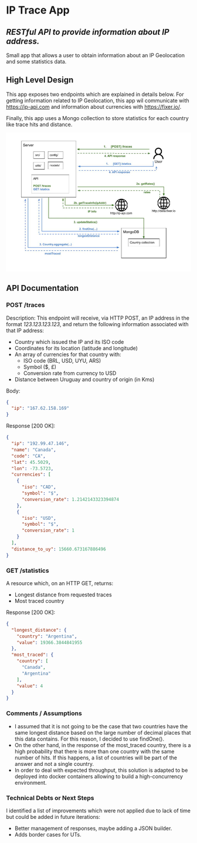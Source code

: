 # IP Trace App
## _RESTful API to provide information about IP address._
Small app that allows a user to obtain information about an IP Geolocation and some statistics data.

## High Level Design
This app exposes two endpoints which are explained in details below. For getting information related to IP Geolocation,
this app wil communicate with https://ip-api.com and information about currencies with https://fixer.io/.

Finally, this app uses a Mongo collection to store statistics for each country like trace hits and distance.

![](images/IPTrace_Design.jpg)


## API Documentation
### POST /traces
Description: This endpoint will receive, via HTTP POST, an IP address in the format _123.123.123.123_, and return the following information associated with
that IP address:
* Country which issued the IP and its ISO code
* Coordinates for its location (latitude and longitude)
* An array of currencies for that country with:
    - ISO code (BRL, USD, UYU, ARS)
    - Symbol ($, £)
    - Conversion rate from currency to USD
* Distance between Uruguay and country of origin (in Kms) 

Body:
```json
{
  "ip": "167.62.158.169"
}
```
Response [200 OK]:
```json
{
  "ip": "192.99.47.146",
  "name": "Canada",
  "code": "CA",
  "lat": 45.5029,
  "lon": -73.5723,
  "currencies": [
    {
      "iso": "CAD",
      "symbol": "$",
      "conversion_rate": 1.2142143323394874
    },
    {
      "iso": "USD",
      "symbol": "$",
      "conversion_rate": 1
    }
  ],
  "distance_to_uy": 15660.673167886496
}
```    

### GET /statistics
A resource which, on an HTTP GET, returns:
* Longest distance from requested traces
* Most traced country

Response [200 OK]:
```json
{
  "longest_distance": {
    "country": "Argentina",
    "value": 19366.3844841955
  },
  "most_traced": {
    "country": [
      "Canada",
      "Argentina"
    ],
    "value": 4
  }
}
```

### Comments / Assumptions
- I assumed that it is not going to be the case that two countries have the same longest distance based on the large
   number of decimal places that this data contains. For this reason, I decided to use findOne().
- On the other hand, in the response of the most_traced country, there is a high probability that there is more than 
  one country with the same number of hits. If this happens, a list of countries will be part of the answer and not a 
  single country.
- In order to deal with expected throughput, this solution is adapted to be deployed into docker containers allowing 
  to build a high-concurrency environment.


### Technical Debts or Next Steps
I identified a list of improvements which were not applied due to lack of time but could be added in future iterations:
- Better management of responses, maybe adding a JSON builder.
- Adds border cases for UTs.
